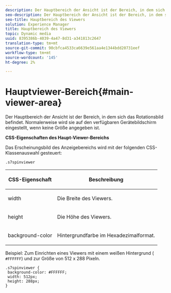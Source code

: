 ```yaml
---
description: Der Hauptbereich der Ansicht ist der Bereich, in dem sich das Rotationsbild befindet. Normalerweise wird sie auf den verfügbaren Gerätebildschirm eingestellt, wenn keine Größe angegeben ist.
seo-description: Der Hauptbereich der Ansicht ist der Bereich, in dem sich das Rotationsbild befindet. Normalerweise wird sie auf den verfügbaren Gerätebildschirm eingestellt, wenn keine Größe angegeben ist.
seo-title: Hauptbereich des Viewers
solution: Experience Manager
title: Hauptbereich des Viewers
topic: Dynamic media
uuid: 8395386b-4039-4a47-8d31-a341813c2647
translation-type: tm+mt
source-git-commit: 90cbfca4533ca6639e561aa4e1344bdd20731eef
workflow-type: tm+mt
source-wordcount: '145'
ht-degree: 2%

---
```



# Hauptviewer-Bereich{#main-viewer-area}

Der Hauptbereich der Ansicht ist der Bereich, in dem sich das Rotationsbild befindet. Normalerweise wird sie auf den verfügbaren Gerätebildschirm eingestellt, wenn keine Größe angegeben ist.

<!--<a id="section_061E550C1C1D4DB2BD663A898895B38C"></a>-->

**CSS-Eigenschaften des Haupt-Viewer-Bereichs**

Das Erscheinungsbild des Anzeigebereichs wird mit der folgenden CSS-Klassenauswahl gesteuert:

```
.s7spinviewer
```

<table id="table_94EE3F5BBE4547C0B4943471CEE7EDE4"> 
 <thead> 
  <tr> 
   <th colname="col1" class="entry"> <p> CSS-Eigenschaft </p> </th> 
   <th colname="col2" class="entry"> <p>Beschreibung </p> </th> 
  </tr> 
 </thead>
 <tbody> 
  <tr> 
   <td colname="col1"> <p> <span class="codeph"> width </span> </p> </td> 
   <td colname="col2"> <p>Die Breite des Viewers. </p> </td> 
  </tr> 
  <tr> 
   <td colname="col1"> <p> <span class="codeph"> height </span> </p> </td> 
   <td colname="col2"> <p>Die Höhe des Viewers. </p> </td> 
  </tr> 
  <tr> 
   <td colname="col1"> <p> <span class="codeph"> background-color  </span> </p> </td> 
   <td colname="col2"> <p> Hintergrundfarbe im Hexadezimalformat. </p> </td> 
  </tr> 
 </tbody> 
</table>

Beispiel: Zum Einrichten eines Viewers mit einem weißen Hintergrund ( `#FFFFFF`) und zur Größe von 512 x 288 Pixeln.

```
.s7spinviewer { 
 background-color: #FFFFFF; 
 width: 512px; 
 height: 288px;  
}
```

